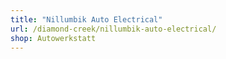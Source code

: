 ```yaml
---
title: "Nillumbik Auto Electrical"
url: /diamond-creek/nillumbik-auto-electrical/
shop: Autowerkstatt
---
```

